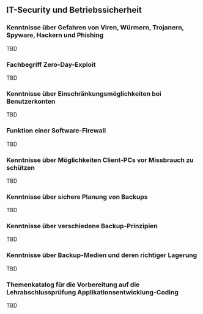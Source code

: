 ## IT-Security und Betriebssicherheit

### Kenntnisse über Gefahren von Viren, Würmern, Trojanern, Spyware, Hackern und Phishing

TBD

### Fachbegriff Zero-Day-Exploit

TBD

### Kenntnisse über Einschränkungsmöglichkeiten bei Benutzerkonten

TBD

### Funktion einer Software-Firewall

TBD

### Kenntnisse über Möglichkeiten Client-PCs vor Missbrauch zu schützen

TBD

### Kenntnisse über sichere Planung von Backups

TBD

### Kenntnisse über verschiedene Backup-Prinzipien

TBD

### Kenntnisse über Backup-Medien und deren richtiger Lagerung

TBD

### Themenkatalog für die Vorbereitung auf die Lehrabschlussprüfung Applikationsentwicklung-Coding

TBD
